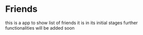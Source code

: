 # Friends
this is a app to show list of friends
it is in its initial stages further functionalities will be added soon
